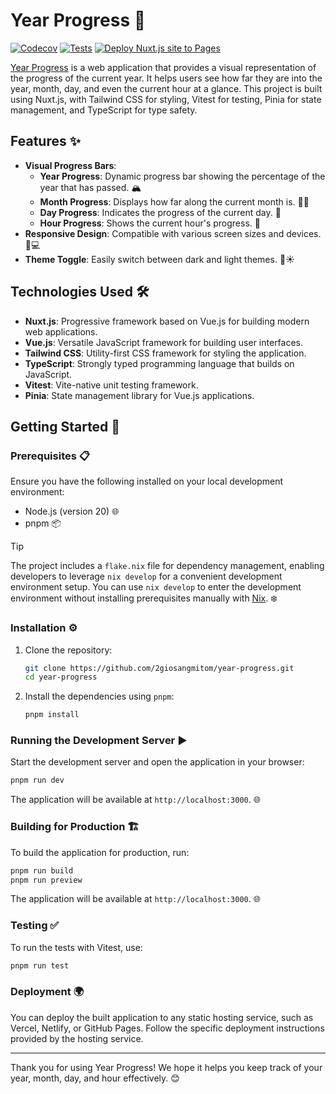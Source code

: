 # Year Progress 🎉

[![Codecov](https://codecov.io/gh/2giosangmitom/year-progress/graph/badge.svg?token=ZEV3SVGNJF)](https://codecov.io/gh/2giosangmitom/year-progress)
[![Tests](https://github.com/2giosangmitom/year-progress/actions/workflows/test.yml/badge.svg)](https://github.com/2giosangmitom/year-progress/actions/workflows/test.yml)
[![Deploy Nuxt.js site to Pages](https://github.com/2giosangmitom/year-progress/actions/workflows/deploy.yml/badge.svg)](https://github.com/2giosangmitom/year-progress/actions/workflows/deploy.yml)

[Year Progress](https://2giosangmitom.is-a.dev/year-progress/) is a web application that provides a visual representation of the progress of the current year. It helps users see how far they are into the year, month, day, and even the current hour at a glance. This project is built using Nuxt.js, with Tailwind CSS for styling, Vitest for testing, Pinia for state management, and TypeScript for type safety.

## Features ✨

- **Visual Progress Bars**:
  - **Year Progress**: Dynamic progress bar showing the percentage of the year that has passed. 🏔️
  - **Month Progress**: Displays how far along the current month is. 🐻‍❄️
  - **Day Progress**: Indicates the progress of the current day. 🐼
  - **Hour Progress**: Shows the current hour's progress. 🐶
- **Responsive Design**: Compatible with various screen sizes and devices. 📱💻
- **Theme Toggle**: Easily switch between dark and light themes. 🌙☀️

## Technologies Used 🛠️

- **Nuxt.js**: Progressive framework based on Vue.js for building modern web applications.
- **Vue.js**: Versatile JavaScript framework for building user interfaces.
- **Tailwind CSS**: Utility-first CSS framework for styling the application.
- **TypeScript**: Strongly typed programming language that builds on JavaScript.
- **Vitest**: Vite-native unit testing framework.
- **Pinia**: State management library for Vue.js applications.

## Getting Started 🚀

### Prerequisites 📋

Ensure you have the following installed on your local development environment:

- Node.js (version 20) 🌐
- pnpm 📦

> [!TIP]
> The project includes a `flake.nix` file for dependency management, enabling developers to leverage `nix develop` for a convenient development environment setup. You can use `nix develop` to enter the development environment without installing prerequisites manually with [Nix](https://nixos.org/download). ❄️

### Installation ⚙️

1. Clone the repository:

   ```bash
   git clone https://github.com/2giosangmitom/year-progress.git
   cd year-progress
   ```

2. Install the dependencies using `pnpm`:

   ```bash
   pnpm install
   ```

### Running the Development Server ▶️

Start the development server and open the application in your browser:

```bash
pnpm run dev
```

The application will be available at `http://localhost:3000`. 🌐

### Building for Production 🏗️

To build the application for production, run:

```bash
pnpm run build
pnpm run preview
```

The application will be available at `http://localhost:3000`. 🌐

### Testing ✅

To run the tests with Vitest, use:

```bash
pnpm run test
```

### Deployment 🌍

You can deploy the built application to any static hosting service, such as Vercel, Netlify, or GitHub Pages. Follow the specific deployment instructions provided by the hosting service.

---

Thank you for using Year Progress! We hope it helps you keep track of your year, month, day, and hour effectively. 😊
